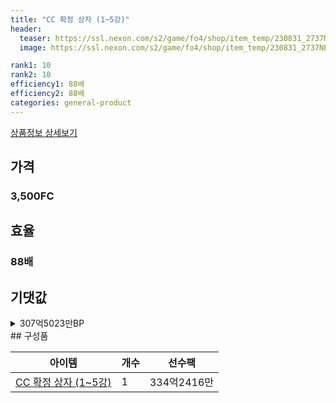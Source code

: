 ```yaml
---
title: "CC 확정 상자 (1~5강)"
header:
  teaser: https://ssl.nexon.com/s2/game/fo4/shop/item_temp/230831_2737NE39PA12/201704187.png
  image: https://ssl.nexon.com/s2/game/fo4/shop/item_temp/230831_2737NE39PA12/201704187.png

rank1: 10
rank2: 10
efficiency1: 88배
efficiency2: 88배
categories: general-product
---
```

[상품정보 상세보기](https://shop.fifaonline4.nexon.com/Shop/View?strPid=43214)


## 가격
### 3,500FC
## 효율
### 88배
## 기댓값
<details>
<summary>307억5023만BP</summary>
<div markdown="1">
- 선수팩 334억2416만BP
  - 수수료 쿠폰 40% 적용 시 320억8719만BP
  - 수수료 쿠폰 30% 적용 시 307억5023만BP
  - 수수료 쿠폰 20% 적용 시 294억1326만BP

</div>
</details>
## 구성품

|아이템|개수|선수팩|
|---|---|---|
|[CC 확정 상자 (1~5강)](/box/7374)|1|334억2416만|
